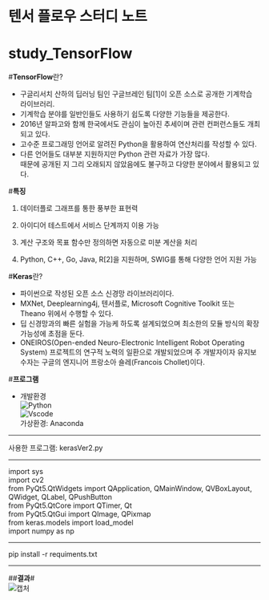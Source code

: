 # 텐서 플로우 스터디 노트
# study_TensorFlow


#**TensorFlow**란?<br>
- 구글리서치 산하의 딥러닝 팀인 구글브레인 팀[1]이 오픈 소스로 공개한 기계학습 라이브러리.<br>
- 기계학습 분야를 일반인들도 사용하기 쉽도록 다양한 기능들을 제공한다.<br>
- 2016년 알파고와 함께 한국에서도 관심이 높아진 추세이며 관련 컨퍼런스들도 개최되고 있다.<br>
- 고수준 프로그래밍 언어로 알려진 Python을 활용하여 연산처리를 작성할 수 있다.<br>
- 다른 언어들도 대부분 지원하지만 Python 관련 자료가 가장 많다.<br>때문에 공개된 지 그리 오래되지 않았음에도 불구하고 다양한 분야에서 활용되고 있다.<br>

#**특징**
1. 데이터플로 그래프를 통한 풍부한 표현력 <br>
 
2. 아이디어 테스트에서 서비스 단계까지 이용 가능<br>
 
3. 계산 구조와 목표 함수만 정의하면 자동으로 미분 계산을 처리<br>
 
4. Python, C++, Go, Java, R[2]을 지원하며, SWIG를 통해 다양한 언어 지원 가능<br>

#**Keras**란? <br>
- 파이썬으로 작성된 오픈 소스 신경망 라이브러리이다.<br>
- MXNet, Deeplearning4j, 텐서플로, Microsoft Cognitive Toolkit 또는 Theano 위에서 수행할 수 있다.<br>
- 딥 신경망과의 빠른 실험을 가능케 하도록 설계되었으며 최소한의 모듈 방식의 확장 가능성에 초점을 둔다.<br>
- ONEIROS(Open-ended Neuro-Electronic Intelligent Robot Operating System) 프로젝트의 연구적 노력의 일환으로 개발되었으며 주 개발자이자 유지보수자는 구글의 엔지니어 프랑소아 숄레(Francois Chollet)이다.


#**프로그램** 
- 개발환경<br>
![Python](https://img.shields.io/badge/Python-3776AB?style=for-the-badge&logo=python&logoColor=white)  <br>
![Vscode](https://img.shields.io/badge/Visual_Studio_Code-0078D4?style=for-the-badge&logo=visual%20studio%20code&logoColor=white) <br>
가상환경: Anaconda
---------------------------------------------------------------------------------------------------------
사용한 프로그램: kerasVer2.py <br>
***
import sys <br>
import cv2 <br>
from PyQt5.QtWidgets import QApplication, QMainWindow, QVBoxLayout, QWidget, QLabel, QPushButton <br>
from PyQt5.QtCore import QTimer, Qt <br>
from PyQt5.QtGui import QImage, QPixmap <br>
from keras.models import load_model <br>
import numpy as np <br>
***
pip install -r requiments.txt
***

##**결과**# <br>
![캡처](https://github.com/IAMYUTAEYANG/study_TensorFlow/assets/165633233/eef2cff8-614a-460a-a2db-6deea1da141b)

